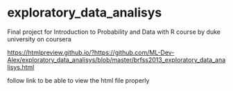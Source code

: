 # exploratory_data_analisys
Final project for Introduction to Probability and Data with R course by duke university on coursera

https://htmlpreview.github.io/?https://github.com/ML-Dev-Alex/exploratory_data_analisys/blob/master/brfss2013_exploratory_data_analisys.html

follow link to be able to view the html file properly
